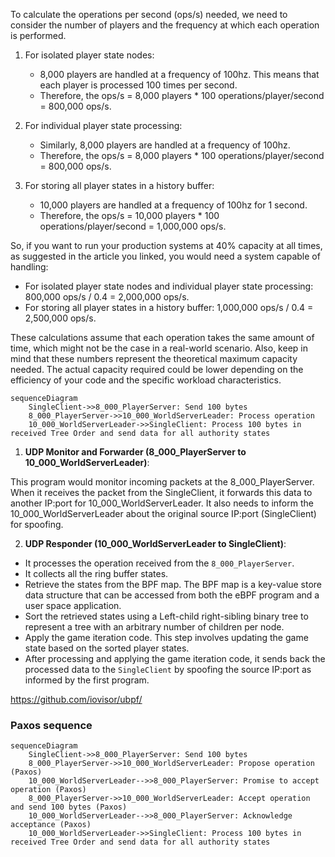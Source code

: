To calculate the operations per second (ops/s) needed, we need to consider the number of players and the frequency at which each operation is performed.

1. For isolated player state nodes:

   - 8,000 players are handled at a frequency of 100hz. This means that each player is processed 100 times per second.
   - Therefore, the ops/s = 8,000 players \* 100 operations/player/second = 800,000 ops/s.

2. For individual player state processing:

   - Similarly, 8,000 players are handled at a frequency of 100hz.
   - Therefore, the ops/s = 8,000 players \* 100 operations/player/second = 800,000 ops/s.

3. For storing all player states in a history buffer:
   - 10,000 players are handled at a frequency of 100hz for 1 second.
   - Therefore, the ops/s = 10,000 players \* 100 operations/player/second = 1,000,000 ops/s.

So, if you want to run your production systems at 40% capacity at all times, as suggested in the article you linked, you would need a system capable of handling:

- For isolated player state nodes and individual player state processing: 800,000 ops/s / 0.4 = 2,000,000 ops/s.
- For storing all player states in a history buffer: 1,000,000 ops/s / 0.4 = 2,500,000 ops/s.

These calculations assume that each operation takes the same amount of time, which might not be the case in a real-world scenario. Also, keep in mind that these numbers represent the theoretical maximum capacity needed. The actual capacity required could be lower depending on the efficiency of your code and the specific workload characteristics.

```mermaid
sequenceDiagram
    SingleClient->>8_000_PlayerServer: Send 100 bytes
    8_000_PlayerServer->>10_000_WorldServerLeader: Process operation
    10_000_WorldServerLeader->>SingleClient: Process 100 bytes in received Tree Order and send data for all authority states
```

1. **UDP Monitor and Forwarder (8_000_PlayerServer to 10_000_WorldServerLeader)**:

This program would monitor incoming packets at the 8_000_PlayerServer. When it receives the packet from the SingleClient, it forwards this data to another IP:port for 10_000_WorldServerLeader. It also needs to inform the 10_000_WorldServerLeader about the original source IP:port (SingleClient) for spoofing.

2. **UDP Responder (10_000_WorldServerLeader to SingleClient)**:

- It processes the operation received from the `8_000_PlayerServer`.
- It collects all the ring buffer states.
- Retrieve the states from the BPF map. The BPF map is a key-value store data structure that can be accessed from both the eBPF program and a user space application.
- Sort the retrieved states using a Left-child right-sibling binary tree to represent a tree with an arbitrary number of children per node.
- Apply the game iteration code. This step involves updating the game state based on the sorted player states.
- After processing and applying the game iteration code, it sends back the processed data to the `SingleClient` by spoofing the source IP:port as informed by the first program.

https://github.com/iovisor/ubpf/

### Paxos sequence

```mermaid
sequenceDiagram
    SingleClient->>8_000_PlayerServer: Send 100 bytes
    8_000_PlayerServer->>10_000_WorldServerLeader: Propose operation (Paxos)
    10_000_WorldServerLeader-->>8_000_PlayerServer: Promise to accept operation (Paxos)
    8_000_PlayerServer->>10_000_WorldServerLeader: Accept operation and send 100 bytes (Paxos)
    10_000_WorldServerLeader-->>8_000_PlayerServer: Acknowledge acceptance (Paxos)
    10_000_WorldServerLeader->>SingleClient: Process 100 bytes in received Tree Order and send data for all authority states
```
